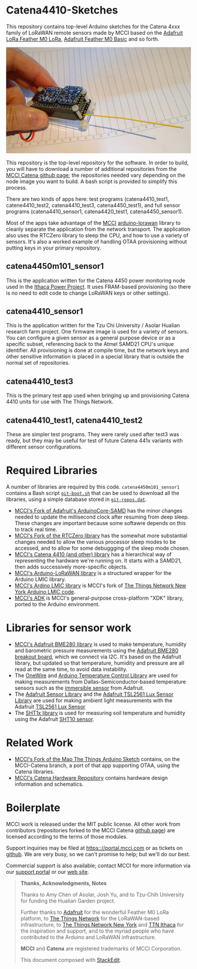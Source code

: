 # Catena4410-Sketches
This repository contains top-level Arduino sketches for the Catena 4xxx family of LoRaWAN remote sensors made by MCCI based on the [Adafruit LoRa Feather M0 LoRa](https://www.adafruit.com/products/3178), [Adafruit Feather M0 Basic](https://www.adafruit.com/products/2772) and so forth.  

![Picture of Catena 4410](extra/assets/MCCI-Catena-4410-1080x620.jpg)

This repository is the top-level repository for the software. In order to build, you will have to download a number of additional repositories from the [MCCI Catena github page](https://github.com/mcci-catena); the repositories needed vary depending on the node image you want to build. A bash script is provided to simplify this process.

There are two kinds of apps here: test programs (catena4410_test1, catene4410_test2, catena4410_test3, catena4450_test1), and full sensor programs (catena4410_sensor1, catena4420_test1, catena4450_sensor1).

Most of the apps take advantage of the [MCCI](http://www.mcci.com) [arduino-lorawan](https://github.com/mcci-catena/arduino-lorawan) library to cleanly separate the application from the network transport. The application also uses the RTCZero library to sleep the CPU, and how to use a variety of sensors. It's also a worked example of handling OTAA provisioning without putting keys in your primary repository. 

## catena4450m101_sensor1
This is the application written for the Catena 4450 power monitoring node used in the [Ithaca Power Project](https://ithaca-power.mcci.com). It uses FRAM-based provisioning (so there is no need to edit code to change LoRaWAN keys or other settings).

## catena4410_sensor1
This is the application written for the Tzu Chi University / Asolar Hualian research farm project. One firmware image is used for a variety of sensors. You can configure a given sensor as a general purpose device or as a specific subset, referencing back to the Atmel SAMD21 CPU's unique identifier.  All provisioning is done at compile time, but the network keys and other sensitive information is placed in a special library that is outside the normal set of repositories.

## catena4410_test3
This is the primary test app used when bringing up and provisioning Catena 4410 units for use with The Things Network.

## catena4410_test1, catena4410_test2
These are simpler test programs. They were rarely used after test3 was ready, but they may be useful for test of future Catena 441x variants
with different sensor configurations.

# Required Libraries
A number of libraries are required by this code. `catena4450m101_sensor1` contains a Bash script [`git-boot.sh`](https://github.com/mcci-catena/Catena4410-Sketches/blob/master/catena4450m101_sensor/git-boot.sh) that can be used to download all the libraries, using a simple database stored in [`git-repos.dat`](https://github.com/mcci-catena/Catena4410-Sketches/blob/master/catena4450m101_sensor/git-repos.dat).
* [MCCI's Fork of Adafruit's ArduinoCore-SAMD](https://github.com/mcci-catena/ArduinoCore-samd) has the minor changes needed to update the millisecond clock after resuming from deep sleep. These changes are important because some softawre depends on this to track real time.
* [MCCI's Fork of the RTCZero library](https://github.com/mcci-catena/RTCZero) has the somewhat more substantial changes needed to allow the various processor sleep modes to be accessed, and to allow for some debuggging of the sleep mode chosen.
* [MCCI's Catena 4410 (and other) library](https://github.com/mcci-catena/Catena4410-Arduino-Library) has a hierarchical way of representing the hardware we're running on. It starts with a SAMD21, then adds successively more-specific objects.
* [MCCI's Arduino-LoRaWAN library](https://github.com/mcci-catena/arduino-lorawan) is a structured wrapper for the Arduino LMIC library.
* [MCCI's Ardino LMIC library](https://github.com/mcci-catena/arduino-lmic) is MCCI's fork of [The Things Network New York Arduino LMIC code](https://github.com/things-nyc/arduino-lmic).
* [MCCI's ADK](https://github.com/mcci-catena/Catena-mcciadk) is MCCI's general-purpose cross-platform "XDK" library, ported to the Arduino environment.

# Libraries for sensor work
* [MCCI's Adafruit BME280 library](https://github.com/mcci-catena/Adafruit_BME280_Library) is used to make temperature, humidity and barometric pressure measurements using the [Adafruit BME280 breakout board](https://www.adafruit.com/products/2652), which we connect via I2C. It's based on the Adafruit library, but updated so that temperature, humidity and pressure are all read at the same time, to avoid data instability. 
* The [OneWire](https://github.com/mcci-catena/OneWire) and [Arduino Temperature Control Library](https://github.com/mcci-catena/Arduino-Temperature-Control-Library) are used for making measurements from Dallas-Semiconductor-based temperature sensors such as the [immersible sensor](https://www.adafruit.com/products/381) from Adafruit.
* The [Adafruit Sensor Library](https://github.com/mcci-catena/Adafruit_Sensor) and the [Adafruit TSL2561 Lux Sensor Library](https://github.com/mcci-catena/Adafruit_TSL2561) are used for making ambient light measurements with the Adafruit [TSL2561 Lux Sensor](https://www.adafruit.com/products/439) 
* The [SHT1x library](https://github.com/mcci-catena/SHT1x) is used for measuring soil temperature and humidity using the Adafruit [SHT10 sensor](https://www.adafruit.com/products/1298).

# Related Work
* [MCCI's Fork of the Map The Things Arduino Sketch](https://github.com/mcci-catena/mapthethings-arduino) contains, on the MCCI-Catena branch, a port of that app supporting OTAA, using the Catena libraries.
* [MCCI's Catena Hardware Repository](https://github.com/mcci-catena/HW-Designs) contains hardware design information and schematics.

# Boilerplate
MCCI work is released under the MIT public license. All other work from contributors (repositories forked to the MCCI Catena [github page](https://github.com/mcci-catena/)) are licensed according to the terms of those modules.

Support inquiries may be filed at [https:://portal.mcci.com](https:://portal.mcci.com) or as tickets on [github](https://github.com/mcci-catena). We are very busy, so we can't promise to help; but we'll do our best.

Commercial support is also available; contact MCCI for more information via our [support portal](https://portal.mcci.com) or our [web site](http://www.mcci.com).

> **Thanks, Acknowledgments, Notes**
> 
> Thanks to Amy Chen of Asolar, Josh Yu, and to Tzu-Chih University for funding the Hualian Garden project.
> 
> Further thanks to [Adafruit](https://www.adafruit.com/) for the wonderful Feather M0 LoRa platform, to [The Things Network](https://www.thethingsnetwork.org) for the LoRaWAN-based infrastructure, to [The Things Network New York](https://thethings.nyc) and [TTN Ithaca](https://ttni.tech) for the inspiration and support, and to the myriad people who have contributed to the Arduino and LoRaWAN infrastructure.
> 
>  **MCCI** and **Catena** are registered trademarks of MCCI Corporation.
>  
>  This document composed with [StackEdit](https://stackedit.io/).
